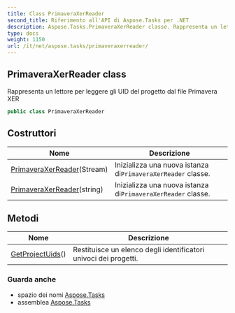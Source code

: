 ```yaml
---
title: Class PrimaveraXerReader
second_title: Riferimento all'API di Aspose.Tasks per .NET
description: Aspose.Tasks.PrimaveraXerReader classe. Rappresenta un lettore per leggere gli UID del progetto dal file Primavera XER
type: docs
weight: 1150
url: /it/net/aspose.tasks/primaveraxerreader/
---
```

## PrimaveraXerReader class

Rappresenta un lettore per leggere gli UID del progetto dal file Primavera XER

```csharp
public class PrimaveraXerReader
```

## Costruttori

| Nome | Descrizione |
| --- | --- |
| [PrimaveraXerReader](primaveraxerreader/#constructor)(Stream) | Inizializza una nuova istanza di`PrimaveraXerReader` classe. |
| [PrimaveraXerReader](primaveraxerreader/#constructor_1)(string) | Inizializza una nuova istanza di`PrimaveraXerReader` classe. |

## Metodi

| Nome | Descrizione |
| --- | --- |
| [GetProjectUids](../../aspose.tasks/primaveraxerreader/getprojectuids/)() | Restituisce un elenco degli identificatori univoci dei progetti. |

### Guarda anche

* spazio dei nomi [Aspose.Tasks](../../aspose.tasks/)
* assemblea [Aspose.Tasks](../../)


